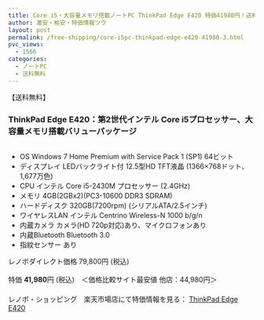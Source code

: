 ```yaml
---
title: Core i5・大容量メモリ搭載ノートPC ThinkPad Edge E420 特価41980円！送料無料！
author: 激安・格安・特価情報ツウ
layout: post
permalink: /free-shipping/core-i5pc-thinkpad-edge-e420-41980-3.html
pvc_views:
  - 1566
categories:
  - ノートPC
  - 送料無料
---
```

【送料無料】  


### ThinkPad Edge E420：第2世代インテル Core i5プロセッサー、大容量メモリ搭載バリューパッケージ

<div class="img-bg2 img_L">
  <a href="http://hb.afl.rakuten.co.jp/hgc/0e2cd4f8.0aa07074.0e2cd4f9.9ebf5435/?pc=http%3a%2f%2fitem.rakuten.co.jp%2flenovopc%2f10000252%2f%3fscid%3daf_ich_link_img&#038;m=http%3a%2f%2fm.rakuten.co.jp%2flenovopc%2fi%2f10000252%2f" target="_blank"><img src="http://hbb.afl.rakuten.co.jp/hgb/?pc=http%3a%2f%2fthumbnail.image.rakuten.co.jp%2f%400_mall%2flenovopc%2fcabinet%2ftop%2f02225899%2fimg57421012.jpg%3f_ex%3d128x128&#038;m=http%3a%2f%2fthumbnail.image.rakuten.co.jp%2f%400_mall%2flenovopc%2fcabinet%2ftop%2f02225899%2fimg57421012.jpg" border="0" title="" alt="" /></a>
</div>

<!--more-->

  * OS Windows 7 Home Premium with Service Pack 1 (SP1) 64ビット
  * ディスプレイ LEDバックライト付 12.5型HD TFT液晶 (1366&#215;768ドット、1,677万色)
  * CPU インテル Core i5-2430M プロセッサー (2.4GHz)
  * メモリ 4GB(2GBx2)(PC3-10600 DDR3 SDRAM)
  * ハードディスク 320GB(7200rpm) (シリアルATA/2.5インチ)
  * ワイヤレスLAN インテル Centrino Wireless-N 1000 b/g/n
  * 内蔵カメラ カメラ(HD 720p対応)あり、マイクロフォンあり
  * 内蔵Bluetooth Bluetooth 3.0
  * 指紋センサー あり

レノボダイレクト価格 79,800円 (税込)  
<br clear="all" />特価 <span class="tokka-price"><strong>41,980</strong></span>円 (税込)　＜価格比較サイト最安値 他店：44,980円＞  
　　  
レノボ・ショッピング　楽天市場店にて特価情報を見る： <a href="http://hb.afl.rakuten.co.jp/hgc/0e2cd4f8.0aa07074.0e2cd4f9.9ebf5435/?pc=http%3a%2f%2fitem.rakuten.co.jp%2flenovopc%2f10000252%2f%3fscid%3daf_ich_link_img&#038;m=http%3a%2f%2fm.rakuten.co.jp%2flenovopc%2fi%2f10000252%2f" target="_blank"><span class="fs150p">ThinkPad Edge E420</span></a>
